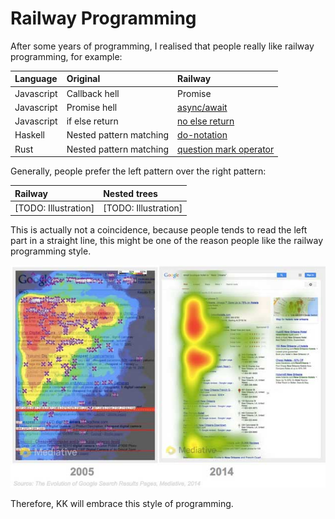 # Railway Programming

After some years of programming, I realised that people really like railway programming, for example:  


| Language | Original | Railway |
| :--- | :--- | :--- |
| Javascript | Callback hell | Promise |
| Javascript | Promise hell | [async/await](https://developer.mozilla.org/en-US/docs/Learn/JavaScript/Asynchronous/Async_await) |
| Javascript | if else return | [no else return](https://eslint.org/docs/rules/no-else-return) |
| Haskell | Nested pattern matching | [do-notation](https://en.wikibooks.org/wiki/Haskell/do_notation) |
| Rust | Nested pattern matching | [question mark operator](https://eslint.org/docs/rules/no-else-return) |

Generally, people prefer the left pattern over the right pattern:

| Railway | Nested trees |
| :--- | :--- |
| \[TODO: Illustration\] | \[TODO: Illustration\] |

This is actually not a coincidence, because people tends to read the left part in a straight line, this might be one of the reason people like the railway programming style.

![](../.gitbook/assets/image.png)

Therefore, KK will embrace this style of programming.

